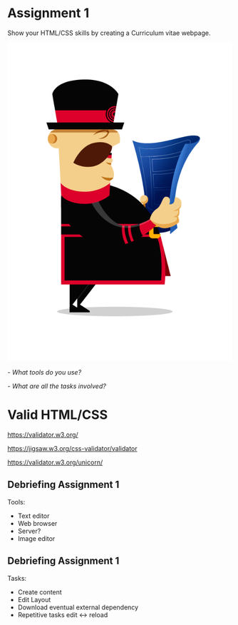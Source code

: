 # Assignment 1

Show your HTML/CSS skills by creating a Curriculum vitae webpage.

![](images/yeoman-plan.png)
<!-- .element: class="w-30 float-right" style="transform: scaleX(-1);" -->

*- What tools do you use?*

*- What are all the tasks involved?*



# Valid HTML/CSS

https://validator.w3.org/

https://jigsaw.w3.org/css-validator/validator

https://validator.w3.org/unicorn/



## Debriefing Assignment 1

Tools:

* Text editor
* Web browser
* Server?
* Image editor



## Debriefing Assignment 1

Tasks:

* Create content
* Edit Layout
* Download eventual external dependency
* Repetitive tasks edit <-> reload

